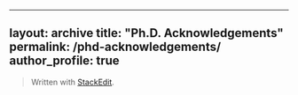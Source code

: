<meta name="robots" content="noindex">


---
layout: archive
title: "Ph.D. Acknowledgements"
permalink: /phd-acknowledgements/
author_profile: true
---


> Written with [StackEdit](https://stackedit.io/).
<!--stackedit_data:
eyJoaXN0b3J5IjpbLTkyOTYxNjY2Nl19
-->